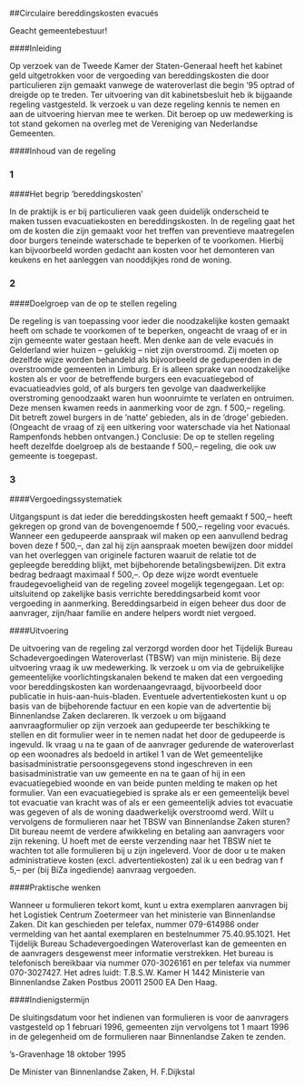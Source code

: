<meta http-equiv='Content-Type' content='text/html; charset=utf-8' />

##Circulaire bereddingskosten evacués

Geacht gemeentebestuur!    

####Inleiding

Op verzoek van de Tweede Kamer der Staten-Generaal heeft het kabinet geld uitgetrokken voor de vergoeding van bereddingskosten die door particulieren zijn gemaakt vanwege de wateroverlast die begin ’95 optrad of dreigde op te treden. Ter uitvoering van dit kabinetsbesluit heb ik bijgaande regeling vastgesteld. Ik verzoek u van deze regeling kennis te nemen en aan de uitvoering hiervan mee te werken. Dit beroep op uw medewerking is tot stand gekomen na overleg met de Vereniging van Nederlandse Gemeenten.    

####Inhoud van de regeling

### 1  

####Het begrip ’bereddingskosten’

In de praktijk is er bij particulieren vaak geen duidelijk onderscheid te maken tussen evacuatiekosten en bereddingskosten. In de regeling gaat het om de kosten die zijn gemaakt voor het treffen van preventieve maatregelen door burgers teneinde waterschade te beperken of te voorkomen. Hierbij kan bijvoorbeeld worden gedacht aan kosten voor het demonteren van keukens en het aanleggen van nooddijkjes rond de woning.    
### 2  

####Doelgroep van de op te stellen regeling

De regeling is van toepassing voor ieder die noodzakelijke kosten gemaakt heeft om schade te voorkomen of te beperken, ongeacht de vraag of er in zijn gemeente water gestaan heeft. Men denke aan de vele evacués in Gelderland wier huizen – gelukkig – niet zijn overstroomd. Zij moeten op dezelfde wijze worden behandeld als bijvoorbeeld de gedupeerden in de overstroomde gemeenten in Limburg. Er is alleen sprake van noodzakelijke kosten als er voor de betreffende burgers een evacuatiegebod of evacuatieadvies gold, of als burgers ten gevolge van daadwerkelijke overstroming genoodzaakt waren hun woonruimte te verlaten en ontruimen. Deze mensen kwamen reeds in aanmerking voor de zgn. f 500,– regeling. Dit betreft zowel burgers in de ’natte’ gebieden, als in de ’droge’ gebieden. (Ongeacht de vraag of zij een uitkering voor waterschade via het Nationaal Rampenfonds hebben ontvangen.) Conclusie: De op te stellen regeling heeft dezelfde doelgroep als de bestaande f 500,– regeling, die ook uw gemeente is toegepast.    
### 3  

####Vergoedingssystematiek

Uitgangspunt is dat ieder die bereddingskosten heeft gemaakt f 500,– heeft gekregen op grond van de bovengenoemde f 500,– regeling voor evacués. Wanneer een gedupeerde aanspraak wil maken op een aanvullend bedrag boven deze f 500,–, dan zal hij zijn aanspraak moeten bewijzen door middel van het overleggen van originele facturen waaruit de relatie tot de gepleegde beredding blijkt, met bijbehorende betalingsbewijzen. Dit extra bedrag bedraagt maximaal f 500,–. Op deze wijze wordt eventuele fraudegevoeligheid van de regeling zoveel mogelijk tegengegaan. Let op: uitsluitend op zakelijke basis verrichte bereddingsarbeid komt voor vergoeding in aanmerking. Bereddingsarbeid in eigen beheer dus door de aanvrager, zijn/haar familie en andere helpers wordt niet vergoed.     

####Uitvoering

De uitvoering van de regeling zal verzorgd worden door het Tijdelijk Bureau Schadevergoedingen Wateroverlast (TBSW) van mijn ministerie. Bij deze uitvoering vraag ik uw medewerking. Ik verzoek u om via de gebruikelijke gemeentelijke voorlichtingskanalen bekend te maken dat een vergoeding voor bereddingskosten kan wordenaangevraagd, bijvoorbeeld door publicatie in huis-aan-huis-bladen. Eventuele advertentiekosten kunt u op basis van de bijbehorende factuur en een kopie van de advertentie bij Binnenlandse Zaken declareren. Ik verzoek u om bijgaand aanvraagformulier op zijn verzoek aan gedupeerde ter beschikking te stellen en dit formulier weer in te nemen nadat het door de gedupeerde is ingevuld. Ik vraag u na te gaan of de aanvrager gedurende de wateroverlast op een woonadres als bedoeld in artikel 1 van de Wet gemeentelijke basisadministratie persoonsgegevens stond ingeschreven in een basisadministratie van uw gemeente en na te gaan of hij in een evacuatiegebied woonde en van beide punten melding te maken op het formulier. Van een evacuatiegebied is sprake als er een gemeentelijk bevel tot evacuatie van kracht was of als er een gemeentelijk advies tot evacuatie was gegeven of als de woning daadwerkelijk overstroomd werd. Wilt u vervolgens de formulieren naar het TBSW van Binnenlandse Zaken sturen? Dit bureau neemt de verdere afwikkeling en betaling aan aanvragers voor zijn rekening. U hoeft met de eerste verzending naar het TBSW niet te wachten tot alle formulieren bij u zijn ingeleverd. Voor de door u te maken administratieve kosten (excl. advertentiekosten) zal ik u een bedrag van f 5,– per (bij BiZa ingediende) aanvraag vergoeden.    

####Praktische wenken

Wanneer u formulieren tekort komt, kunt u extra exemplaren aanvragen bij het Logistiek Centrum Zoetermeer van het ministerie van Binnenlandse Zaken. Dit kan geschieden per telefax, nummer 079-614986 onder vermelding van het aantal exemplaren en bestelnummer 75.40.95.1021. Het Tijdelijk Bureau Schadevergoedingen Wateroverlast kan de gemeenten en de aanvragers desgewenst meer informatie verstrekken. Het bureau is telefonisch bereikbaar via nummer 070-3026161 en per telefax via nummer 070-3027427. Het adres luidt: T.B.S.W. Kamer H 1442 Ministerie van Binnenlandse Zaken Postbus 20011 2500 EA Den Haag.    

####Indienigstermijn

De sluitingsdatum voor het indienen van formulieren is voor de aanvragers vastgesteld op 1 februari 1996, gemeenten zijn vervolgens tot 1 maart 1996 in de gelegenheid om de formulieren naar Binnenlandse Zaken te zenden.      

’s-Gravenhage 
18 oktober 1995    

De 
Minister van Binnenlandse Zaken, 
H. F.Dijkstal    
